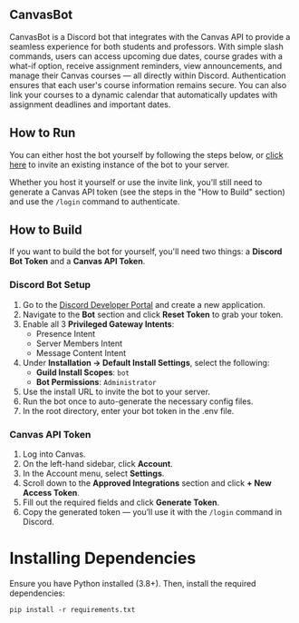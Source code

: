 ## CanvasBot

CanvasBot is a Discord bot that integrates with the Canvas API to provide a seamless experience for both students and professors. With simple slash commands, users can access upcoming due dates, course grades with a what-if option, receive assignment reminders, view announcements, and manage their Canvas courses — all directly within Discord. Authentication ensures that each user's course information remains secure. You can also link your courses to a dynamic calendar that automatically updates with assignment deadlines and important dates.

## How to Run

You can either host the bot yourself by following the steps below, or [click here](https://discord.com/oauth2/authorize?client_id=1326788185577226250) to invite an existing instance of the bot to your server.

Whether you host it yourself or use the invite link, you’ll still need to generate a Canvas API token (see the steps in the "How to Build" section) and use the `/login` command to authenticate.

## How to Build

If you want to build the bot for yourself, you'll need two things: a **Discord Bot Token** and a **Canvas API Token**.

### Discord Bot Setup

1. Go to the [Discord Developer Portal](https://discord.com/developers/applications) and create a new application.  
2. Navigate to the **Bot** section and click **Reset Token** to grab your token.  
3. Enable all 3 **Privileged Gateway Intents**:  
   - Presence Intent  
   - Server Members Intent  
   - Message Content Intent  
4. Under **Installation -> Default Install Settings**, select the following:  
   - **Guild Install Scopes**: `bot`  
   - **Bot Permissions**: `Administrator`  
5. Use the install URL to invite the bot to your server.  
6. Run the bot once to auto-generate the necessary config files.  
7. In the root directory, enter your bot token in the .env file.
   
### Canvas API Token

1. Log into Canvas.  
2. On the left-hand sidebar, click **Account**.  
3. In the Account menu, select **Settings**.  
4. Scroll down to the **Approved Integrations** section and click **+ New Access Token**.  
5. Fill out the required fields and click **Generate Token**.  
6. Copy the generated token — you’ll use it with the `/login` command in Discord.

# Installing Dependencies
Ensure you have Python installed (3.8+). Then, install the required dependencies:

```
pip install -r requirements.txt
```


